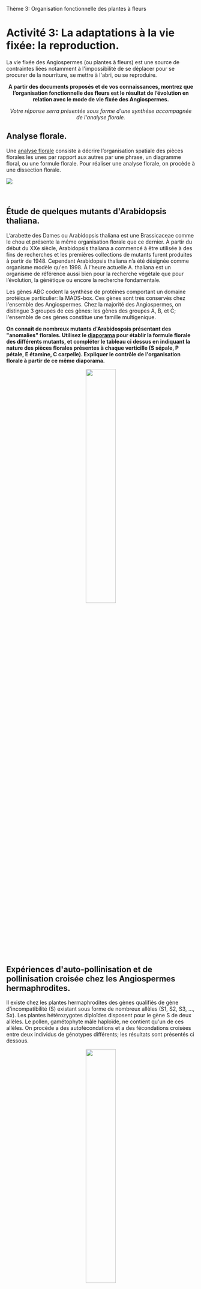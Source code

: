 <p>Thème 3: Organisation fonctionnelle des plantes à fleurs</p>

# Activité 3: La adaptations à la vie fixée: la reproduction.

La vie fixée des Angiospermes (ou plantes à fleurs) est une source de contraintes liées notamment à l'impossibilité de se déplacer pour se procurer de la nourriture, se mettre à l'abri, ou se reproduire.


<p align=center><strong>A partir des documents proposés et de vos connaissances, montrez que l’organisation fonctionnelle des fleurs est le résultat de l’évolution en relation avec le mode de vie fixée des Angiospermes.</strong></p>


*<p align=center>Votre réponse serra présentée sous forme d'une synthèse accompagnée de l'analyse florale.</p>*


## Analyse florale.

Une [analyse florale](https://ipfs.io/ipfs/QmcUGzhv9K7Tt8oPKmiTqWGQbHjFBPjpRc29Wr2ZQJHbyS) consiste à décrire l’organisation spatiale des pièces florales les unes par rapport aux autres par une phrase, un diagramme floral, ou une formule florale. Pour réaliser une analyse florale, on procède à une dissection florale.

<a href="https://ipfs.io/ipfs/QmRSPXBJd3jowqttJYzuuNv5zGSsNMNQc38ZEKuVoRV3yc"><img src="https://ipfs.io/ipfs/QmRSPXBJd3jowqttJYzuuNv5zGSsNMNQc38ZEKuVoRV3yc"></a>

<p></br></p>

## Étude de quelques mutants d'Arabidopsis thaliana.

L’arabette des Dames ou Arabidopsis thaliana est une Brassicaceae comme le chou et présente la même organisation florale que ce dernier. À partir du début du XXe siècle, Arabidopsis thaliana a commencé à être utilisée à des fins de recherches et les premières collections de mutants furent produites à partir de 1948. Cependant Arabidopsis thaliana n’a été désignée comme organisme modèle qu'en 1998. À l’heure actuelle A. thaliana est un organisme de référence aussi bien pour la recherche végétale que pour l’évolution, la génétique ou encore la recherche fondamentale.

Les gènes ABC codent la synthèse de protéines comportant un domaine protéique particulier: la MADS-box. Ces gènes sont très conservés chez l'ensemble des Angiospermes. Chez la majorité des Angiospermes, on distingue 3 groupes de ces gènes: les gènes des groupes A, B, et C; l'ensemble de ces gènes constitue une famille multigenique.

**On connaît de nombreux mutants d'Arabidospsis présentant des "anomalies" florales. Utilisez le [diaporama](https://ipfs.io/ipfs/Qmeu6AQ2dS3P7XCfQX2TnwQKYR25aujmi2ew2VefaBS6CS) pour établir la formule florale des différents mutants, et compléter le tableau ci dessus en indiquant la nature des pièces florales présentes à chaque verticille (S sépale, P pétale, E étamine, C carpelle). Expliquer le contrôle de l'organisation florale à partir de ce même diaporama.**

<div align=center><a href="https://ipfs.io/ipfs/QmUyich3s8z8fTA9FshxLQ7hXGf2mCC2Er5dyYrVQmya7k"><img src="https://ipfs.io/ipfs/QmUyich3s8z8fTA9FshxLQ7hXGf2mCC2Er5dyYrVQmya7k" width=40%></a></div>

## Expériences d'auto-pollinisation et de pollinisation croisée chez les Angiospermes hermaphrodites.


Il existe chez les plantes hermaphrodites des gènes qualifiés de gène d'incompatibilité (S) existant sous forme de nombreux allèles (S1, S2, S3, ..., Sx). Les plantes hétérozygotes diploïdes disposent pour le gène S de deux allèles. Le pollen, gamétophyte mâle haploïde, ne contient qu'un de ces allèles. On procède a des autofécondations et a des fécondations croisées entre deux individus de génotypes différents; les résultats sont présentés ci dessous.

<div align=center><a href="https://ipfs.io/ipfs/QmRr3XZYAPpptCUrt9zwn1F4Q92CEZzD9eLbb6QKbuDwbu"><img src="https://ipfs.io/ipfs/QmRr3XZYAPpptCUrt9zwn1F4Q92CEZzD9eLbb6QKbuDwbu" width=40%></a></div>

## Pollinisation et fécondation chez les Angiospermes

La pollinisation, se définie comme le transfert des grains de pollen de l’anthère au stigmate. Au moment du transfert du grain de pollen sur le stigmate, celui-ci s’hydrate et germe en produisant un tube pollinique. Ce dernier croît à travers le style (1) pour atteindre le sac embryonnaire.

Chez les angiospermes, le grain de pollen contient une cellule végétative, qui contrôle la croissance du tube pollinique, et une cellule reproductive, qui se divise en deux cellules spermatiques ou spermatides (2). Lorsque ces deux cellules sont libérées dans le sac embryonnaire de l'ovule, le noyau de l’une d’elles féconde l’oosphère et donne le zygote et le noyau de la seconde fusionne avec les deux noyaux polaires pour former la cellule-mère de l’albumen (3). Ce processus se nomme la double fécondation et induit la transformation de l’ovule en graine. Pendant ce temps, les tissus de l’ovaire se développent en péricarpe, formant avec la ou les graines le fruit .

<div align=center><a href="https://ipfs.io/ipfs/QmSovJPapkG4LQvgn2zpTeHig26m5uXLNTHQPzj9QNSEFs"><img src="https://ipfs.io/ipfs/QmSovJPapkG4LQvgn2zpTeHig26m5uXLNTHQPzj9QNSEFs"></a></div>


## Les adaptations à la pollinisation croisée.

Exploitez les [documents](https://ipfs.io/ipfs/QmT563JmYU4mov8n9AxwACu2ueS7oM7rPjwyLdAWKZmxN3) pour présenter les adaptations à la pollinisation croisée dans un tableau organisé.











